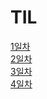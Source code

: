 # TIL

[1일차](https://github.com/JihyeHwang09/TIL/blob/master/javascript/1/09-27-18.md)<br>
[2일차](https://github.com/JihyeHwang09/TIL/blob/master/javascript/2/09-28-18.md)<br>
[3일차](https://github.com/JihyeHwang09/TIL/blob/master/javascript/3/10-01-18.md)<br>
[4일차](https://github.com/JihyeHwang09/TIL/blob/master/javascript/4/10-02-18.md)
